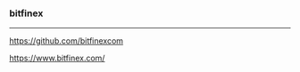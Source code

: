 ### bitfinex
---
https://github.com/bitfinexcom

https://www.bitfinex.com/

```
```

```
```

```
```


